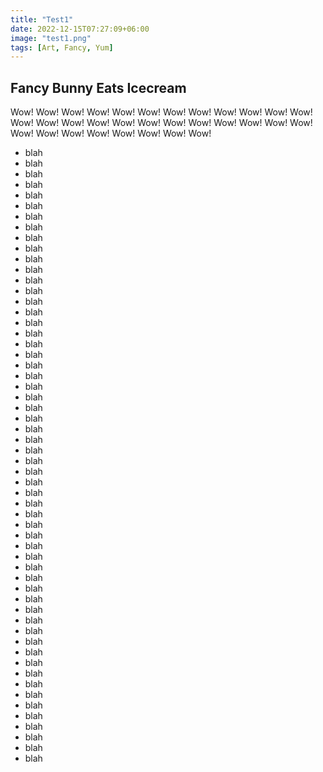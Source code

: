```yaml
---
title: "Test1"
date: 2022-12-15T07:27:09+06:00
image: "test1.png"
tags: [Art, Fancy, Yum]
---
```


## Fancy Bunny Eats Icecream

Wow!
Wow!
Wow!
Wow!
Wow!
Wow!
Wow!
Wow!
Wow!
Wow!
Wow!
Wow!
Wow!
Wow!
Wow!
Wow!
Wow!
Wow!
Wow!
Wow!
Wow!
Wow!
Wow!
Wow!
Wow!
Wow!
Wow!
Wow!
Wow!
Wow!
Wow!
Wow!

- blah
- blah
- blah
- blah
- blah
- blah
- blah
- blah
- blah
- blah
- blah
- blah
- blah
- blah
- blah
- blah
- blah
- blah
- blah
- blah
- blah
- blah
- blah
- blah
- blah
- blah
- blah
- blah
- blah
- blah
- blah
- blah
- blah
- blah
- blah
- blah
- blah
- blah
- blah
- blah
- blah
- blah
- blah
- blah
- blah
- blah
- blah
- blah
- blah
- blah
- blah
- blah
- blah
- blah
- blah
- blah
- blah
- blah
